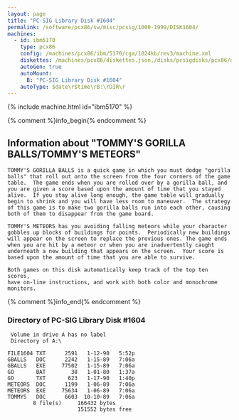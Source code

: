 ```yaml
---
layout: page
title: "PC-SIG Library Disk #1604"
permalink: /software/pcx86/sw/misc/pcsig/1000-1999/DISK1604/
machines:
  - id: ibm5170
    type: pcx86
    config: /machines/pcx86/ibm/5170/cga/1024kb/rev3/machine.xml
    diskettes: /machines/pcx86/diskettes.json,/disks/pcsigdisks/pcx86/diskettes.json
    autoGen: true
    autoMount:
      B: "PC-SIG Library Disk #1604"
    autoType: $date\r$time\rB:\rDIR\r
---
```


{% include machine.html id="ibm5170" %}

{% comment %}info_begin{% endcomment %}

## Information about "TOMMY'S GORILLA BALLS/TOMMY'S METEORS"

    TOMMY'S GORILLA BALLS is a quick game in which you must dodge "gorilla
    balls" that roll out onto the screen from the four corners of the game
    table.  The game ends when you are rolled over by a gorilla ball, and
    you are given a score based upon the amount of time that you stayed
    alive.  If you stay alive long enough, the game table will gradually
    begin to shrink and you will have less room to maneuver.  The strategy
    of this game is to make two gorilla balls run into each other, causing
    both of them to disappear from the game board.
    
    TOMMY'S METEORS has you avoiding falling meteors while your character
    gobbles up blocks of buildings for points.  Periodically new buildings
    will appear on the screen to replace the previous ones. The game ends
    when you are hit by a meteor or when you are inadvertently caught
    underneath a new building that appears on the screen.  Your score is
    based upon the amount of time that you are able to survive.
    
    Both games on this disk automatically keep track of the top ten scores,
    have on-line instructions, and work with both color and monochrome
    monitors.
{% comment %}info_end{% endcomment %}


### Directory of PC-SIG Library Disk #1604

     Volume in drive A has no label
     Directory of A:\

    FILE1604 TXT      2591   1-12-90   5:52p
    GBALLS   DOC      2242   1-15-89   7:06a
    GBALLS   EXE     77502   1-15-89   7:06a
    GO       BAT        38   1-01-80   1:37a
    GO       TXT       623   1-17-90   1:40p
    METEORS  DOC      1199   1-06-89   7:06a
    METEORS  EXE     75634   1-06-89   7:06a
    TOMMYS   DOC      6603  10-10-89   7:06a
            8 file(s)     166432 bytes
                          151552 bytes free
